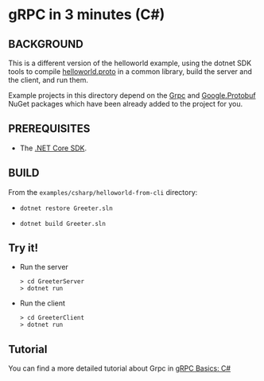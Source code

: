 gRPC in 3 minutes (C#)
========================

BACKGROUND
-------------
This is a different version of the helloworld example, using the dotnet SDK
tools to compile [helloworld.proto][] in a common library, build the server
and the client, and run them.

Example projects in this directory depend on the [Grpc](https://www.nuget.org/packages/Grpc/)
and [Google.Protobuf](https://www.nuget.org/packages/Google.Protobuf/) NuGet packages
which have been already added to the project for you.

PREREQUISITES
-------------

- The [.NET Core SDK](https://www.microsoft.com/net/core).

BUILD
-------

From the `examples/csharp/helloworld-from-cli` directory:

- `dotnet restore Greeter.sln`

- `dotnet build Greeter.sln`

Try it!
-------

- Run the server

  ```
  > cd GreeterServer
  > dotnet run
  ```

- Run the client

  ```
  > cd GreeterClient
  > dotnet run
  ```

Tutorial
--------

You can find a more detailed tutorial about Grpc in [gRPC Basics: C#][]

[helloworld.proto]:../../protos/helloworld.proto
[gRPC Basics: C#]:https://grpc.io/docs/tutorials/basic/csharp.html
